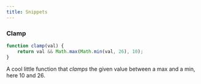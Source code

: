 ```yaml
---
title: Snippets
---
```


### Clamp

```js
function clamp(val) {
    return val && Math.max(Math.min(val, 26), 10);
}
```

A cool little function that _clamps_ the given value between a max and a min, here 10 and 26.
